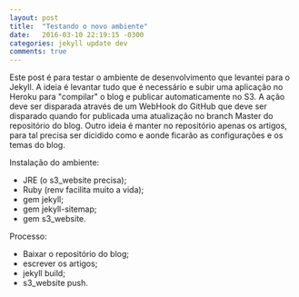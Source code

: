 ```yaml
---
layout: post
title:  "Testando o novo ambiente"
date:   2016-03-10 22:19:15 -0300
categories: jekyll update dev
comments: true
---
```

Este post é para testar o ambiente de desenvolvimento que levantei para o Jekyll.
A ideia é levantar tudo que é necessário e subir uma aplicação no Heroku para "compilar" o blog e publicar automaticamente no S3.
A ação deve ser disparada através de um WebHook do GitHub que deve ser disparado quando for publicada uma atualização no branch Master do repositório do blog.
Outro ideia é manter no repositório apenas os artigos, para tal precisa ser dicidido como e aonde ficarão as configurações e os temas do blog.

Instalação do ambiente:

- JRE (o s3_website precisa);
- Ruby (renv facilita muito a vida);
- gem jekyll;
- gem jekyll-sitemap;
- gem s3_website.

Processo:

- Baixar o repositório do blog;
- escrever os artigos;
- jekyll build;
- s3_website push.